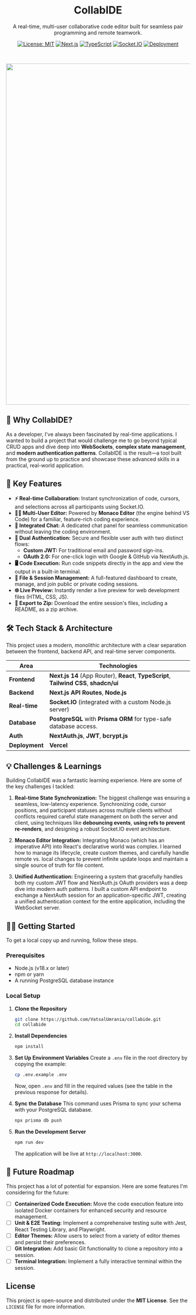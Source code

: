 <div align="center">
  <h1 align="center">CollabIDE</h1>
  <p align="center">
    A real-time, multi-user collaborative code editor built for seamless pair programming and remote teamwork.
  </p>
  <p align="center">
   
  </p>
</div>

<div align="center">

[![License: MIT](https://img.shields.io/badge/License-MIT-blue.svg?style=flat-square)](https://opensource.org/licenses/MIT)
[![Next.js](https://img.shields.io/badge/Next.js-14.x-black?style=flat-square&logo=next.js)](https://nextjs.org/)
[![TypeScript](https://img.shields.io/badge/TypeScript-5.x-blue?style=flat-square&logo=typescript)](https://www.typescriptlang.org/)
[![Socket.IO](https://img.shields.io/badge/Socket.IO-4.x-black?style=flat-square&logo=socket.io)](https://socket.io/)
[![Deployment](https://img.shields.io/badge/Deployment-Vercel-black?style=flat-square&logo=vercel)](https://vercel.com)

</div>

<br/>

<p align="center">
  <img width="1919" height="932" alt="image" src="https://github.com/user-attachments/assets/c074b108-ac56-4c32-b9f1-e182000e3019" alt="The CollabIDE real-time editor showcasing its dark theme, with a live cursor from another user in the code, and a terminal panel displaying successful code execution." />

</p>

## 🌟 Why CollabIDE?

As a developer, I've always been fascinated by real-time applications. I wanted to build a project that would challenge me to go beyond typical CRUD apps and dive deep into **WebSockets**, **complex state management**, and **modern authentication patterns**. CollabIDE is the result—a tool built from the ground up to practice and showcase these advanced skills in a practical, real-world application.

## 🎯 Key Features

-   **⚡ Real-time Collaboration:** Instant synchronization of code, cursors, and selections across all participants using Socket.IO.
-   **👨‍💻 Multi-User Editor:** Powered by **Monaco Editor** (the engine behind VS Code) for a familiar, feature-rich coding experience.
-   **💬 Integrated Chat:** A dedicated chat panel for seamless communication without leaving the coding environment.
-   **🔐 Dual Authentication:** Secure and flexible user auth with two distinct flows:
    -   **Custom JWT:** For traditional email and password sign-ins.
    -   **OAuth 2.0:** For one-click login with Google & GitHub via NextAuth.js.
-   **🖥️ Code Execution:** Run code snippets directly in the app and view the output in a built-in terminal.
-   **📂 File & Session Management:** A full-featured dashboard to create, manage, and join public or private coding sessions.
-   **🌐 Live Preview:** Instantly render a live preview for web development files (HTML, CSS, JS).
-   **🎁 Export to Zip:** Download the entire session's files, including a README, as a zip archive.

## 🛠️ Tech Stack & Architecture

This project uses a modern, monolithic architecture with a clear separation between the frontend, backend API, and real-time server components.

| Area          | Technologies                                                                                                                       |
| ------------- | ---------------------------------------------------------------------------------------------------------------------------------- |
| **Frontend** | **Next.js 14** (App Router), **React**, **TypeScript**, **Tailwind CSS**, **shadcn/ui** |
| **Backend** | **Next.js API Routes**, **Node.js** |
| **Real-time** | **Socket.IO** (integrated with a custom Node.js server)                                                                            |
| **Database** | **PostgreSQL** with **Prisma ORM** for type-safe database access.                                                                  |
| **Auth** | **NextAuth.js**, **JWT**, **bcrypt.js** |
| **Deployment**| **Vercel** |

## 💡 Challenges & Learnings

Building CollabIDE was a fantastic learning experience. Here are some of the key challenges I tackled:

1.  **Real-time State Synchronization:** The biggest challenge was ensuring a seamless, low-latency experience. Synchronizing code, cursor positions, and participant statuses across multiple clients without conflicts required careful state management on both the server and client, using techniques like **debouncing events**, **using refs to prevent re-renders**, and designing a robust Socket.IO event architecture.

2.  **Monaco Editor Integration:** Integrating Monaco (which has an imperative API) into React's declarative world was complex. I learned how to manage its lifecycle, create custom themes, and carefully handle remote vs. local changes to prevent infinite update loops and maintain a single source of truth for file content.

3.  **Unified Authentication:** Engineering a system that gracefully handles both my custom JWT flow and NextAuth.js OAuth providers was a deep dive into modern auth patterns. I built a custom API endpoint to exchange a NextAuth session for an application-specific JWT, creating a unified authentication context for the entire application, including the WebSocket server.

## 🏃‍♀️ Getting Started

To get a local copy up and running, follow these steps.

### **Prerequisites**

-   Node.js (v18.x or later)
-   npm or yarn
-   A running PostgreSQL database instance

### **Local Setup**

1.  **Clone the Repository**
    ```sh
    git clone https://github.com/VatsalUmrania/collabide.git
    cd collabide
    ```

2.  **Install Dependencies**
    ```sh
    npm install
    ```

3.  **Set Up Environment Variables**
    Create a `.env` file in the root directory by copying the example:
    ```sh
    cp .env.example .env
    ```
    Now, open `.env` and fill in the required values (see the table in the previous response for details).

4.  **Sync the Database**
    This command uses Prisma to sync your schema with your PostgreSQL database.
    ```sh
    npx prisma db push
    ```

5.  **Run the Development Server**
    ```sh
    npm run dev
    ```
    The application will be live at `http://localhost:3000`.

## 🚀 Future Roadmap

This project has a lot of potential for expansion. Here are some features I'm considering for the future:

-   [ ] **Containerized Code Execution:** Move the code execution feature into isolated Docker containers for enhanced security and resource management.
-   [ ] **Unit & E2E Testing:** Implement a comprehensive testing suite with Jest, React Testing Library, and Playwright.
-   [ ] **Editor Themes:** Allow users to select from a variety of editor themes and persist their preferences.
-   [ ] **Git Integration:** Add basic Git functionality to clone a repository into a session.
-   [ ] **Terminal Integration:** Implement a fully interactive terminal within the session.

## License

This project is open-source and distributed under the **MIT License**. See the `LICENSE` file for more information.
